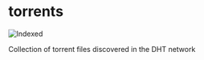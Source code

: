 torrents 
========
![Indexed](https://img.shields.io/badge/indexed-191272-blue)

Collection of torrent files discovered in the DHT network
